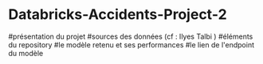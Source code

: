 # Databricks-Accidents-Project-2

#présentation du projet
#sources des données (cf : Ilyes Talbi )
#éléments du repository
#le modèle retenu et ses performances
#le lien de l'endpoint du modèle
